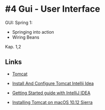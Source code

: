 # #4 Gui - User Interface

GUI: Spring 1:
-	Springing into action
-	Wiring Beans

Kap. 1,2

## Links
* [Tomcat](http://tomcat.apache.org/download-80.cgi)
* [Install And Configure Tomcat Intellij Idea](https://www.youtube.com/watch?v=4Zp5suN1b1E)
* [Getting Started guide with IntelliJ IDEA](https://spring.io/guides/gs/intellij-idea/)


* [Installing Tomcat on macOS 10.12 Sierra](https://wolfpaulus.com/mac/tomcat/)

